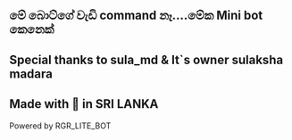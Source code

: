 ## මේ බොට්ගේ වැඩි command නෑ....මේක Mini bot කෙනෙක්

## Special thanks to sula_md & It`s owner sulaksha madara

## Made with 🩷 in SRI LANKA


Powered by RGR_LITE_BOT
